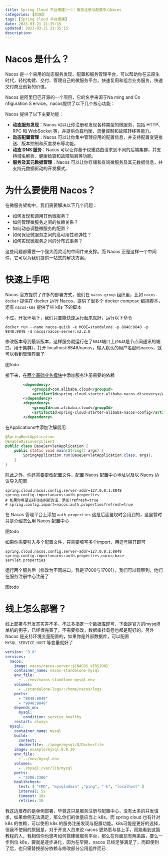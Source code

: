 ```yaml
---
title: Spring Cloud 平台搭建(一)：服务注册与配置中心Nacos
categories: [后端]
tags: [Spring Cloud 平台搭建]
date: 2023-03-21 21:35:15
updated: 2023-03-21 21:35:15
description:
---
```


# Nacos 是什么？

Nacos 是一个易用的动态服务发现、配置和服务管理平台，可以帮助你在云原生时代，轻松构建、交付、管理自己的微服务平台，快速复用和组合业务服务，快速交付商业创新的价值。

Nacos 是阿里巴巴开源的一个项目，它的名字来源于Na ming and Co nfiguration S ervice。nacos提供了以下几个核心功能：

Nacos 提供了以下主要功能：

- **动态服务发现**：Nacos 可以让你注册和发现各种类型的微服务，包括 HTTP、RPC 和 WebSocket 等，并提供负载均衡、流量控制和故障转移等能力。
- **动态配置管理**：Nacos 可以让你集中管理应用的配置信息，并支持配置变更推送、版本控制和灰度发布等功能。
- **动态 DNS 服务**：Nacos 可以让你基于权重路由请求到不同的后端集群，并支持域名解析、健康检查和故障隔离等功能。
- **服务及其元数据管理**：Nacos 可以让你存储和查询微服务及其元数据信息，并支持元数据驱动的开发模式。

# 为什么要使用 Nacos？

在微服务架构中，我们需要解决以下几个问题：

- 如何发现和调用其他微服务？
- 如何管理微服务之间的依赖关系？
- 如何动态调整微服务的配置？
- 如何保证微服务之间的高可用性和弹性？
- 如何实现微服务之间的分布式事务？

这些问题都需要一个强大而灵活的中间件来支撑。而 Nacos 正是这样一个中间件，它可以为我们提供一站式的解决方案。

# 快速上手吧

Nacos 官方提供了许多的部署方式，他们在 `nacos-group` 组织里，比如 `nacos-docker` 提供在 docker 运行 Nacos，提供了很多个 docker compose 编排脚本，还有 `nacos-k8s` 提供了些 k8s 下的脚本

不过，开发环境下，我们只要能快速运行起来就好，运行以下命令

```shell
docker run --name nacos-quick -e MODE=standalone -p 8848:8848 -p 9848:9848 -d nacos/nacos-server:v2.2.0
```

修改版本号到最新版本，这样服务就运行在了`8848`端口上(`9848`是节点间通讯的端口，用于集群)，打开 localhost:8848/nacos，输入默认的用户名密码nacos，就可以看到管理界面了

图todo

接下来，在[两个基础业务模块](https://jiangtj.com/articles/durian/cloud-0/#%E5%9F%BA%E7%A1%80%E4%B8%9A%E5%8A%A1%E6%A8%A1%E5%9D%97)中添加服务注册需要的依赖

```xml
        <dependency>
            <groupId>com.alibaba.cloud</groupId>
            <artifactId>spring-cloud-starter-alibaba-nacos-discovery</artifactId>
        </dependency>
        <dependency>
            <groupId>com.alibaba.cloud</groupId>
            <artifactId>spring-cloud-starter-alibaba-nacos-config</artifactId>
        </dependency>
```

在Applications中添加注解启用

```java
@SpringBootApplication
@EnableDiscoveryClient
public class BaseServletApplication {
    public static void main(String[] args) {
        SpringApplication.run(BaseServletApplication.class, args);
    }
}
```

除此之外，你还需要更改配置文件，配置 Nacos 配置中心地址以及以 Nacos 协议导入配置

```properties
spring.cloud.nacos.config.server-addr=127.0.0.1:8848
spring.config.import=nacos:auth.properties
# 如果你希望支持动态刷新的话，添加?refresh=true
# spring.config.import=nacos:auth.properties?refresh=true
```

在 Nacos 管理平台上添加 `auth.properties` 这是后面鉴权时会用到的，这里暂时只是介绍怎么用 Nacos 配置中心

图todo

如果你需要引入多个配置文件，只需要填写多个import，用逗号隔开即可

```properties
spring.cloud.nacos.config.server-addr=127.0.0.1:8848
spring.config.import=nacos:auth.properties,nacos:base-servlet.properties
```

运行两个服务后（修改为不同端口，我是17000与17001），我们可以观察到，他们在服务注册中心注册了

图todo

# 线上怎么部署？

线上部署与开发其实差不多，不过多指定一个数据库即可，下面是官方的mysql8单机的例子，已经很完善了，不需要修改，数据库挂载卷也都是配好的。另外 Nacos 是支持环境变量配置的，如果你是外部数据库，可以配置 `MYSQL_SERVICE_HOST` 等变量就好了

```yml
version: "3.8"
services:
  nacos:
    image: nacos/nacos-server:${NACOS_VERSION}
    container_name: nacos-standalone-mysql
    env_file:
      - ../env/nacos-standlone-mysql.env
    volumes:
      - ./standalone-logs/:/home/nacos/logs
    ports:
      - "8848:8848"
      - "9848:9848"
    depends_on:
      mysql:
        condition: service_healthy
    restart: always
  mysql:
    container_name: mysql
    build:
      context: .
      dockerfile: ./image/mysql/8/Dockerfile
    image: example/mysql:8.0.30
    env_file:
      - ../env/mysql.env
    volumes:
      - ./mysql:/var/lib/mysql
    ports:
      - "3306:3306"
    healthcheck:
      test: [ "CMD", "mysqladmin" ,"ping", "-h", "localhost" ]
      interval: 5s
      timeout: 10s
      retries: 10
```

我这边推荐的是单例部署，毕竟这只是服务注册与配置中心，没有太多的并发请求，如果单例无法满足，那么你们的体量应当上 k8s，而 spring cloud 也有针对 k8s 的依赖，可以使用 k8s 的服务注册发现与配置功能。k8s可能是更好的选择，但我不使用的原因是，对于开发人员来说 nacos 更熟悉与易上手，而能看到这篇教程的人，我相信你也思考如何搭建微服务平台，那么在你面前有两条路，要么一步到位 k8s，要就是逐步进化，因为在早期，nacos 已经足够满足了，而即便到了后，也只需替换部分依赖与修改部分公用组件而已
